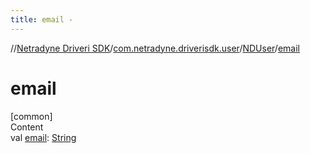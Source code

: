 ```yaml
---
title: email -
---
```

//[Netradyne Driveri SDK](../../index.md)/[com.netradyne.driverisdk.user](../index.md)/[NDUser](index.md)/[email](email.md)



# email  
[common]  
Content  
val [email](email.md): [String](https://kotlinlang.org/api/latest/jvm/stdlib/kotlin/-string/index.html)  



